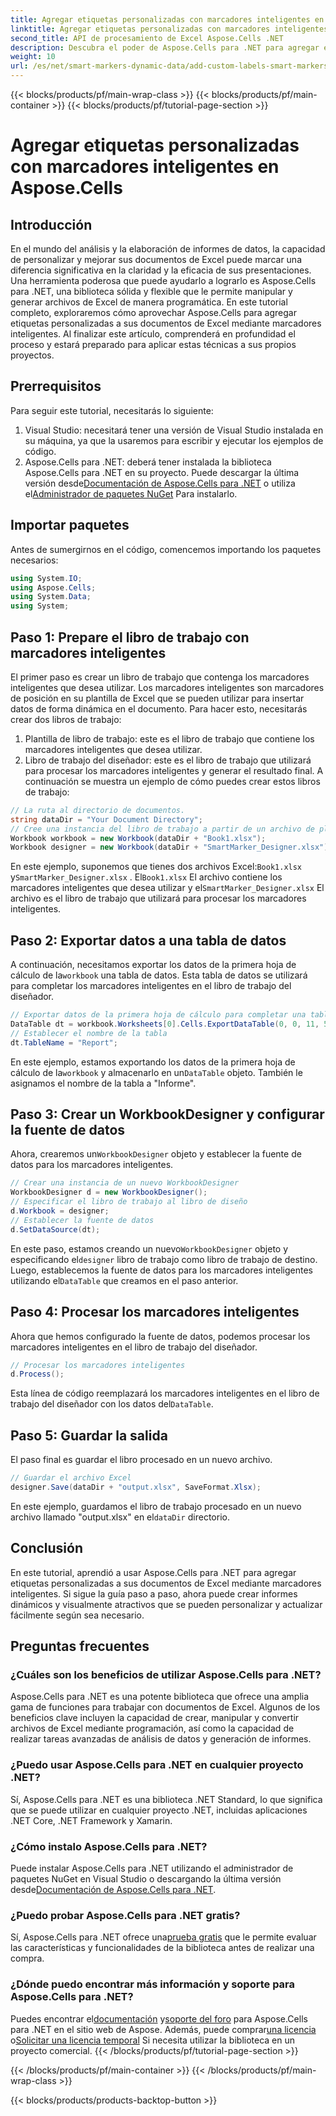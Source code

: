 ```yaml
---
title: Agregar etiquetas personalizadas con marcadores inteligentes en Aspose.Cells
linktitle: Agregar etiquetas personalizadas con marcadores inteligentes en Aspose.Cells
second_title: API de procesamiento de Excel Aspose.Cells .NET
description: Descubra el poder de Aspose.Cells para .NET para agregar etiquetas personalizadas y marcadores inteligentes a sus documentos de Excel. Siga este tutorial paso a paso y cree informes dinámicos y visualmente atractivos.
weight: 10
url: /es/net/smart-markers-dynamic-data/add-custom-labels-smart-markers/
---
```


{{< blocks/products/pf/main-wrap-class >}}
{{< blocks/products/pf/main-container >}}
{{< blocks/products/pf/tutorial-page-section >}}

# Agregar etiquetas personalizadas con marcadores inteligentes en Aspose.Cells

## Introducción
En el mundo del análisis y la elaboración de informes de datos, la capacidad de personalizar y mejorar sus documentos de Excel puede marcar una diferencia significativa en la claridad y la eficacia de sus presentaciones. Una herramienta poderosa que puede ayudarlo a lograrlo es Aspose.Cells para .NET, una biblioteca sólida y flexible que le permite manipular y generar archivos de Excel de manera programática.
En este tutorial completo, exploraremos cómo aprovechar Aspose.Cells para agregar etiquetas personalizadas a sus documentos de Excel mediante marcadores inteligentes. Al finalizar este artículo, comprenderá en profundidad el proceso y estará preparado para aplicar estas técnicas a sus propios proyectos.
## Prerrequisitos
Para seguir este tutorial, necesitarás lo siguiente:
1. Visual Studio: necesitará tener una versión de Visual Studio instalada en su máquina, ya que la usaremos para escribir y ejecutar los ejemplos de código.
2.  Aspose.Cells para .NET: deberá tener instalada la biblioteca Aspose.Cells para .NET en su proyecto. Puede descargar la última versión desde[Documentación de Aspose.Cells para .NET](https://reference.aspose.com/cells/net/) o utiliza el[Administrador de paquetes NuGet](https://www.nuget.org/packages/Aspose.Cells/) Para instalarlo.
## Importar paquetes
Antes de sumergirnos en el código, comencemos importando los paquetes necesarios:
```csharp
using System.IO;
using Aspose.Cells;
using System.Data;
using System;
```
## Paso 1: Prepare el libro de trabajo con marcadores inteligentes
El primer paso es crear un libro de trabajo que contenga los marcadores inteligentes que desea utilizar. Los marcadores inteligentes son marcadores de posición en su plantilla de Excel que se pueden utilizar para insertar datos de forma dinámica en el documento.
Para hacer esto, necesitarás crear dos libros de trabajo:
1. Plantilla de libro de trabajo: este es el libro de trabajo que contiene los marcadores inteligentes que desea utilizar.
2. Libro de trabajo del diseñador: este es el libro de trabajo que utilizará para procesar los marcadores inteligentes y generar el resultado final.
A continuación se muestra un ejemplo de cómo puedes crear estos libros de trabajo:
```csharp
// La ruta al directorio de documentos.
string dataDir = "Your Document Directory";
// Cree una instancia del libro de trabajo a partir de un archivo de plantilla que contenga marcadores inteligentes
Workbook workbook = new Workbook(dataDir + "Book1.xlsx");
Workbook designer = new Workbook(dataDir + "SmartMarker_Designer.xlsx");
```
 En este ejemplo, suponemos que tienes dos archivos Excel:`Book1.xlsx` y`SmartMarker_Designer.xlsx` . El`Book1.xlsx` El archivo contiene los marcadores inteligentes que desea utilizar y el`SmartMarker_Designer.xlsx` El archivo es el libro de trabajo que utilizará para procesar los marcadores inteligentes.
## Paso 2: Exportar datos a una tabla de datos
 A continuación, necesitamos exportar los datos de la primera hoja de cálculo de la`workbook` una tabla de datos. Esta tabla de datos se utilizará para completar los marcadores inteligentes en el libro de trabajo del diseñador.
```csharp
// Exportar datos de la primera hoja de cálculo para completar una tabla de datos
DataTable dt = workbook.Worksheets[0].Cells.ExportDataTable(0, 0, 11, 5, true);
// Establecer el nombre de la tabla
dt.TableName = "Report";
```
 En este ejemplo, estamos exportando los datos de la primera hoja de cálculo de la`workbook` y almacenarlo en un`DataTable` objeto. También le asignamos el nombre de la tabla a "Informe".
## Paso 3: Crear un WorkbookDesigner y configurar la fuente de datos
 Ahora, crearemos un`WorkbookDesigner` objeto y establecer la fuente de datos para los marcadores inteligentes.
```csharp
// Crear una instancia de un nuevo WorkbookDesigner
WorkbookDesigner d = new WorkbookDesigner();
// Especificar el libro de trabajo al libro de diseño
d.Workbook = designer;
// Establecer la fuente de datos
d.SetDataSource(dt);
```
 En este paso, estamos creando un nuevo`WorkbookDesigner` objeto y especificando el`designer` libro de trabajo como libro de trabajo de destino. Luego, establecemos la fuente de datos para los marcadores inteligentes utilizando el`DataTable` que creamos en el paso anterior.
## Paso 4: Procesar los marcadores inteligentes
Ahora que hemos configurado la fuente de datos, podemos procesar los marcadores inteligentes en el libro de trabajo del diseñador.
```csharp
// Procesar los marcadores inteligentes
d.Process();
```
Esta línea de código reemplazará los marcadores inteligentes en el libro de trabajo del diseñador con los datos del`DataTable`.
## Paso 5: Guardar la salida
El paso final es guardar el libro procesado en un nuevo archivo.
```csharp
// Guardar el archivo Excel
designer.Save(dataDir + "output.xlsx", SaveFormat.Xlsx);
```
 En este ejemplo, guardamos el libro de trabajo procesado en un nuevo archivo llamado "output.xlsx" en el`dataDir` directorio.
## Conclusión
En este tutorial, aprendió a usar Aspose.Cells para .NET para agregar etiquetas personalizadas a sus documentos de Excel mediante marcadores inteligentes. Si sigue la guía paso a paso, ahora puede crear informes dinámicos y visualmente atractivos que se pueden personalizar y actualizar fácilmente según sea necesario.
## Preguntas frecuentes
### ¿Cuáles son los beneficios de utilizar Aspose.Cells para .NET?
Aspose.Cells para .NET es una potente biblioteca que ofrece una amplia gama de funciones para trabajar con documentos de Excel. Algunos de los beneficios clave incluyen la capacidad de crear, manipular y convertir archivos de Excel mediante programación, así como la capacidad de realizar tareas avanzadas de análisis de datos y generación de informes.
### ¿Puedo usar Aspose.Cells para .NET en cualquier proyecto .NET?
Sí, Aspose.Cells para .NET es una biblioteca .NET Standard, lo que significa que se puede utilizar en cualquier proyecto .NET, incluidas aplicaciones .NET Core, .NET Framework y Xamarin.
### ¿Cómo instalo Aspose.Cells para .NET?
 Puede instalar Aspose.Cells para .NET utilizando el administrador de paquetes NuGet en Visual Studio o descargando la última versión desde[Documentación de Aspose.Cells para .NET](https://reference.aspose.com/cells/net/).
### ¿Puedo probar Aspose.Cells para .NET gratis?
 Sí, Aspose.Cells para .NET ofrece una[prueba gratis](https://releases.aspose.com/) que le permite evaluar las características y funcionalidades de la biblioteca antes de realizar una compra.
### ¿Dónde puedo encontrar más información y soporte para Aspose.Cells para .NET?
 Puedes encontrar el[documentación](https://reference.aspose.com/cells/net/) y[soporte del foro](https://forum.aspose.com/c/cells/9) para Aspose.Cells para .NET en el sitio web de Aspose. Además, puede comprar[una licencia](https://purchase.aspose.com/buy) o[Solicitar una licencia temporal](https://purchase.aspose.com/temporary-license/) Si necesita utilizar la biblioteca en un proyecto comercial.
{{< /blocks/products/pf/tutorial-page-section >}}

{{< /blocks/products/pf/main-container >}}
{{< /blocks/products/pf/main-wrap-class >}}

{{< blocks/products/products-backtop-button >}}
